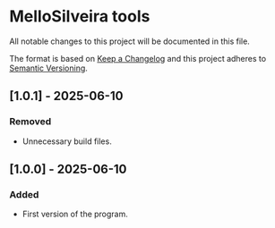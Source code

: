 # MelloSilveira tools
All notable changes to this project will be documented in this file.

The format is based on [Keep a Changelog](http://keepachangelog.com/en/1.0.0/)
and this project adheres to [Semantic Versioning](http://semver.org/spec/v2.0.0.html).

## [1.0.1] - 2025-06-10
### Removed
 - Unnecessary build files.

## [1.0.0] - 2025-06-10
### Added
 - First version of the program.